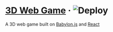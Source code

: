 # [3D Web Game](https://webgl.csarko.sh)  &middot; ![Deploy](https://github.com/csarkosh/3d-web-game/workflows/Deploy/badge.svg?branch=master)

A 3D web game built on [Babylon.js](https://www.babylonjs.com/) and [React](https://reactjs.org/)

